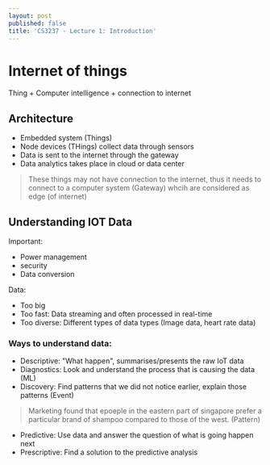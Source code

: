 ```yaml
---
layout: post
published: false
title: 'CS3237 - Lecture 1: Introduction'
---
```

# Internet of things

Thing + Computer intelligence + connection to internet

## Architecture
- Embedded system (Things)
- Node devices (THings) collect data through sensors
- Data is sent to the internet through the gateway
- Data analytics takes place in cloud or data center

> These things may not have connection to the internet, thus it needs to connect to a computer system (Gateway) whcih are considered as edge (of internet)


## Understanding IOT Data
Important:
- Power management
- security
- Data conversion

Data:
- Too big
- Too fast: Data streaming and often processed in real-time	
- Too diverse: Different types of data types (Image data, heart rate data)


### Ways to understand data:
- Descriptive: "What happen", summarises/presents the raw IoT data
- Diagnostics: Look and understand the process that is causing the data (ML)
- Discovery: Find patterns that we did not notice earlier, explain those patterns (Event)

> Marketing found that epoeple in the eastern part of singapore prefer a particular brand of shampoo compared to those of the west. (Pattern)

- Predictive: Use data and answer the question of what is going happen next
- Prescriptive: Find a solution to the predictive analysis



